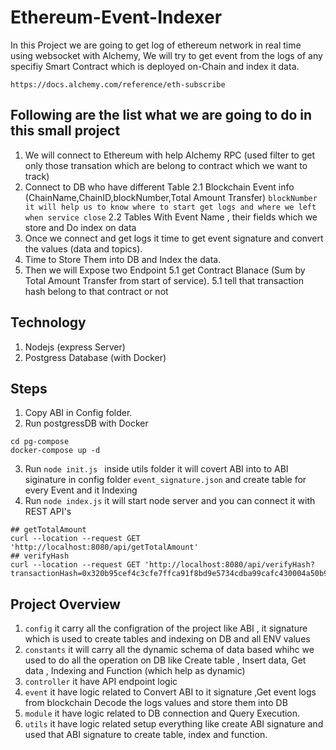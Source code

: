 # Ethereum-Event-Indexer

In this Project we are going to get log of ethereum network in real time using websocket with Alchemy, We will try to get event from the logs of any specifiy Smart Contract which is deployed on-Chain and index it data.

```
https://docs.alchemy.com/reference/eth-subscribe
```

## Following are the list what we are going to do in this small project

1. We will connect to Ethereum with help Alchemy RPC (used filter to get only those transation which are belong to contract which we want to track)
2. Connect to DB who have different Table
   2.1 Blockchain Event info (ChainName,ChainID,blockNumber,Total Amount Transfer) `blockNumber it will help us to know where to start get logs and where we left when service close`
   2.2 Tables With Event Name , their fields which we store and Do index on data
3. Once we connect and get logs it time to get event signature and convert the values (data and topics).
4. Time to Store Them into DB and Index the data.
5. Then we will Expose two Endpoint
   5.1 get Contract Blanace (Sum by Total Amount Transfer from start of service).
   5.1 tell that transaction hash belong to that contract or not

## Technology

1. Nodejs (express Server)
2. Postgress Database (with Docker)

## Steps

1. Copy ABI in Config folder.
2. Run postgressDB with Docker

```
cd pg-compose
docker-compose up -d

```

3. Run `node init.js ` inside utils folder it will covert ABI into to ABI siginature in config folder `event_signature.json` and create table for every Event and it Indexing
4. Run `node index.js` it will start node server and you can connect it with REST API's

```
## getTotalAmount
curl --location --request GET 'http://localhost:8080/api/getTotalAmount'
## verifyHash
curl --location --request GET 'http://localhost:8080/api/verifyHash?transactionHash=0x320b95cef4c3cfe7ffca91f8bd9e5734cdba99cafc430004a50b9f553194929b'
```

## Project Overview

1. `config` it carry all the configration of the project like ABI , it signature which is used to create tables and indexing on DB and all ENV values
2. `constants` it will carry all the dynamic schema of data based whihc we used to do all the operation on DB like Create table , Insert data, Get data , Indexing and Function (which help as dynamic)
3. `controller` it have API endpoint logic
4. `event` it have logic related to Convert ABI to it signature ,Get event logs from blockchain Decode the logs values and store them into DB
5. `module` it have logic related to DB connection and Query Execution.
6. `utils` it have logic related setup everything like create ABI signature and used that ABI signature to create table, index and function.
